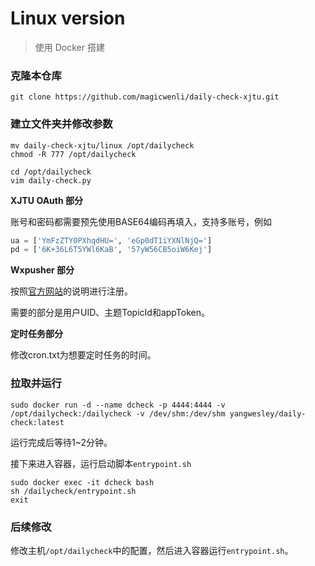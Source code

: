 # Linux version
> 使用 Docker 搭建

### 克隆本仓库

```shell
git clone https://github.com/magicwenli/daily-check-xjtu.git
```

### 建立文件夹并修改参数

```shell
mv daily-check-xjtu/linux /opt/dailycheck
chmod -R 777 /opt/dailycheck

cd /opt/dailycheck
vim daily-check.py
```
**XJTU OAuth 部分**

账号和密码都需要预先使用BASE64编码再填入，支持多账号，例如

```python
ua = ['YmFzZTY0PXhqdHU=', 'eGp0dT1iYXNlNjQ=']
pd = ['6K+36L6T5YWl6KaB', '57yW56CB5oiW6Kej']
```
**Wxpusher 部分**

按照[官方网站](https://wxpusher.zjiecode.com/)的说明进行注册。

需要的部分是用户UID、主题TopicId和appToken。

**定时任务部分**

修改cron.txt为想要定时任务的时间。

### 拉取并运行

```shell
sudo docker run -d --name dcheck -p 4444:4444 -v /opt/dailycheck:/dailycheck -v /dev/shm:/dev/shm yangwesley/daily-check:latest
```
运行完成后等待1~2分钟。

接下来进入容器，运行启动脚本`entrypoint.sh`

```shell
sudo docker exec -it dcheck bash
sh /dailycheck/entrypoint.sh
exit
```

### 后续修改
修改主机`/opt/dailycheck`中的配置，然后进入容器运行`entrypoint.sh`。
